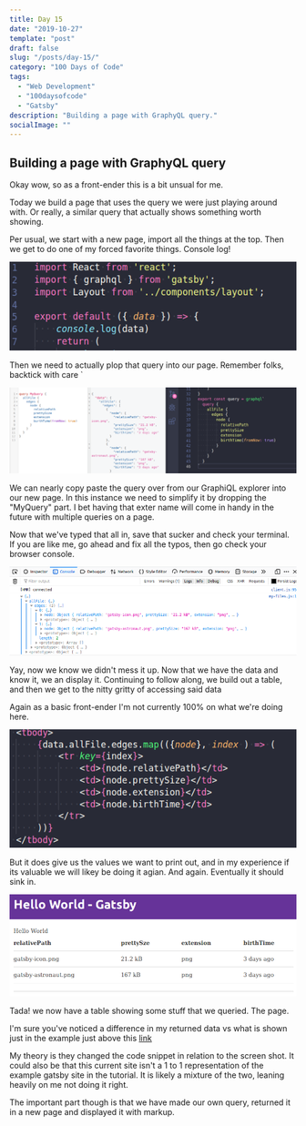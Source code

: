 ```yaml
---
title: Day 15
date: "2019-10-27"
template: "post"
draft: false
slug: "/posts/day-15/"
category: "100 Days of Code"
tags:
  - "Web Development"
  - "100daysofcode"
  - "Gatsby"
description: "Building a page with GraphyQL query."
socialImage: ""
---
```


 <h2>Building a page with GraphyQL query</h2>
<p>Okay wow, so as a front-ender this is a bit unsual for me.</p>
<p>Today we <Link to="my-files">build a page</Link> that uses the query we were just playing around with. Or really, a similar query that actually shows something worth showing.</p>
<p>Per usual, we start with a new page, import all the things at the top. Then we get to do one of my forced favorite things. Console log!</p>
  

![example code with console.log](../../static/media/Screenshot&#32;from&#32;2019-10-30&#32;05-44-54.png)

<p>Then we need to actually plop that query into our page. Remember folks, backtick with care `</p>
  

![showing graphiql query side by side with query in gatsby](../../static/media/Screenshot&#32;from&#32;2019-10-30&#32;05-48-32.png)

<p>We can nearly copy paste the query over from our GraphiQL explorer into our new page. In this instance we need to simplify it by dropping the "MyQuery" part. I bet having that exter name will come in handy in the future with multiple queries on a page.</p>
<p>Now that we've typed that all in, save that sucker and check your terminal. If you are like me, go ahead and fix all the typos, then go check your browser console.</p>
  

![browser console log of query](../../static/media/Screenshot&#32;from&#32;2019-10-30&#32;05-53-16.png)

<p>Yay, now we know we didn't mess it up. Now that we have the data and know it, we an display it. Continuing to follow along, we build out a table, and then we get to the nitty gritty of accessing said data</p>
<p>Again as a basic front-ender I'm not currently 100% on what we're doing here.</p>
  

![data access code](../../static/media/Screenshot&#32;from&#32;2019-10-30&#32;05-57-23.png)


<p>But it does give us the values we want to print out, and in my experience if its valuable we will likey be doing it agian. And again. Eventually it should sink in.</p>
  

![rendered data in the browser](../../static/media/Screenshot&#32;from&#32;2019-10-30&#32;05-59-49.png)

<p>Tada! we now have a table showing some stuff that we queried. <Link to="my-files">The page</Link>.</p>

<p>I'm sure you've noticed a difference in my returned data vs what is shown just in the example just above this <a href="https://www.gatsbyjs.org/tutorial/part-five/#whats-coming-next">link</a></p>
<p>My theory is they changed the code snippet in relation to the screen shot. It could also be that this current site isn't a 1 to 1 representation of the example gatsby site in the tutorial. It is likely a mixture of the two, leaning heavily on me not doing it right.</p>
<p>The important part though is that we have made our own query, returned it in a new page and displayed it with markup.</p>